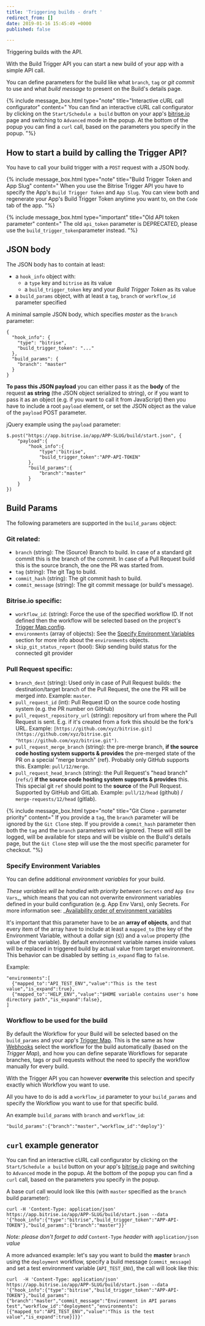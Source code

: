 ```yaml
---
title: 'Triggering builds - draft '
redirect_from: []
date: 2019-01-16 15:45:49 +0000
published: false

---
```

Triggering builds with the API.

With the Build Trigger API you can start a new build of your app with a simple API call.

You can define parameters for the build like what `branch`, `tag` or _git commit_ to use and what _build message_ to present on the Build's details page.

{% include message_box.html type="note" title="Interactive cURL call configurator" content=" You can find an interactive cURL call configurator by clicking on the `Start/Schedule a build` button on your app's [bitrise.io](https://www.bitrise.io) page and switching to `Advanced` mode in the popup. At the bottom of the popup you can find a `curl` call, based on the parameters you specify in the popup. "%}

## How to start a build by calling the Trigger API?

You have to call your build trigger with a `POST` request with a JSON body.

{% include message_box.html type="note" title="Build Trigger Token and App Slug" content=" When you use the Bitrise Trigger API you have to specify the App's `Build Trigger Token` and `App Slug`. You can view both and regenerate your App's Build Trigger Token anytime you want to, on the `Code` tab of the app. "%}

{% include message_box.html type="important" title="Old API token parameter" content=" The old `api_token` parameter is DEPRECATED, please use the `build_trigger_token`parameter instead. "%}

## JSON body

The JSON body has to contain at least:

* a `hook_info` object with:
  * a `type` key and `bitrise` as its value
  * a `build_trigger_token` key and your _Build Trigger Token_ as its value
* a `build_params` object, with at least a `tag`, `branch` or `workflow_id` parameter specified

A minimal sample JSON body, which specifies _master_ as the `branch` parameter:

    {
      "hook_info": {
        "type": "bitrise",
        "build_trigger_token": "..."
      },
      "build_params": {
        "branch": "master"
      }
    }

**To pass this JSON payload** you can either pass it as the **body** of the request **as string** (the JSON object serialized to string), or if you want to pass it as an object (e.g. if you want to call it from JavaScript) then you have to include a root `payload` element, or set the JSON object as the value of the `payload` POST parameter.

jQuery example using the `payload` parameter:

    $.post("https://app.bitrise.io/app/APP-SLUG/build/start.json", {
        "payload":{
            "hook_info":{
                "type":"bitrise",
                "build_trigger_token":"APP-API-TOKEN"
            },
            "build_params":{
                "branch":"master"
            }
        }
    })

## Build Params

The following parameters are supported in the `build_params` object:

### Git related:

* `branch` (string): The (Source) Branch to build. In case of a standard git commit this is the branch of the commit. In case of a Pull Request build this is the source branch, the one the PR was started from.
* `tag` (string): The git Tag to build.
* `commit_hash` (string): The git commit hash to build.
* `commit_message` (string): The git commit message (or build's message).

### Bitrise.io specific:

* `workflow_id`: (string): Force the use of the specified workflow ID. If not defined then the workflow will be selected based on the project's [Trigger Map config](/webhooks/trigger-map/).
* `environments` (array of objects): See the [Specify Environment Variables](#specify-environment-variables) section for more info about the `environments` objects.
* `skip_git_status_report` (bool): Skip sending build status for the connected git provider

### Pull Request specific:

* `branch_dest` (string): Used only in case of Pull Request builds: the destination/target branch of the Pull Request, the one the PR will be merged _into_. Example: `master`.
* `pull_request_id` (int): Pull Request ID on the source code hosting system (e.g. the PR number on GitHub)
* `pull_request_repository_url` (string): repository url from where the Pull Request is sent. E.g. if it's created from a fork this should be the fork's URL. Example: `[https://github.com/xyz/bitrise.git](https://github.com/xyz/bitrise.git "https://github.com/xyz/bitrise.git")`.
* `pull_request_merge_branch` (string): the pre-merge branch, **if the source code hosting system supports & provides** the pre-merged state of the PR on a special "merge branch" (ref). Probably only GitHub supports this. Example: `pull/12/merge`.
* `pull_request_head_branch` (string): the Pull Request's "head branch" (`refs/`) **if the source code hosting system supports & provides** this. This special git `ref` should point to the **source** of the Pull Request. Supported by GitHub and GitLab. Example: `pull/12/head` (github) / `merge-requests/12/head` (gitlab).

{% include message_box.html type="note" title="Git Clone - parameter priority" content=" If you provide a `tag`, the `branch` parameter will be ignored by the `Git Clone` step. If you provide a `commit_hash` parameter then both the `tag` and the `branch` parameters will be ignored. These will still be logged, will be available for steps and will be visible on the Build's details page, but the `Git Clone` step will use the the most specific parameter for checkout. "%}

### Specify Environment Variables

You can define additional _environment variables_ for your build.

_These variables will be handled with priority between_ `Secrets` _and_ `App Env Vars`_, which means that you can not overwrite environment variables defined in your build configuration (e.g. App Env Vars), only Secrets. For more information see: _[Availability order of environment variables](/bitrise-cli/most-important-concepts/#availability-order-of-environment-variables)

It's important that this parameter have to be an **array of objects**, and that every item of the array have to include at least a `mapped_to` (the key of the Environment Variable, without a dollar sign (`$`)) and a `value` property (the value of the variable). By default environment variable names inside values will be replaced in triggered build by actual value from target environment. This behavior can be disabled by setting `is_expand` flag to `false`.

Example:

    "environments":[
      {"mapped_to":"API_TEST_ENV","value":"This is the test value","is_expand":true},
      {"mapped_to":"HELP_ENV","value":"$HOME variable contains user's home directory path","is_expand":false},
    ]

### Workflow to be used for the build

By default the Workflow for your Build will be selected based on the `build_params` and your app's [Trigger Map](/webhooks/trigger-map/). This is the same as how [Webhooks](/webhooks/) select the workflow for the build automatically (based on the _Trigger Map_), and how you can define separate Workflows for separate branches, tags or pull requests without the need to specify the workflow manually for every build.

With the Trigger API you can however **overwrite** this selection and specify exactly which Workflow you want to use.

All you have to do is add a `workflow_id` parameter to your `build_params` and specify the Workflow you want to use for that specific build.

An example `build_params` with `branch` and `workflow_id`:

    "build_params":{"branch":"master","workflow_id":"deploy"}'

## `curl` example generator

You can find an interactive cURL call configurator by clicking on the `Start/Schedule a build` button on your app's [bitrise.io](https://www.bitrise.io) page and switching to `Advanced` mode in the popup. At the bottom of the popup you can find a `curl` call, based on the parameters you specify in the popup.

A base curl call would look like this (with `master` specified as the `branch` build parameter):

    curl -H 'Content-Type: application/json' https://app.bitrise.io/app/APP-SLUG/build/start.json --data '{"hook_info":{"type":"bitrise","build_trigger_token":"APP-API-TOKEN"},"build_params":{"branch":"master"}}'

_Note: please don't forget to add_ `Content-Type` _header with_ `application/json` _value_

A more advanced example: let's say you want to build the **master** `branch` using the `deployment` workflow, specify a build message (`commit_message`) and set a test environment variable (`API_TEST_ENV`), the call will look like this:

    curl  -H 'Content-Type: application/json' https://app.bitrise.io/app/APP-SLUG/build/start.json --data '{"hook_info":{"type":"bitrise","build_trigger_token":"APP-API-TOKEN"},"build_params":{"branch":"master","commit_message":"Environment in API params test","workflow_id":"deployment","environments":[{"mapped_to":"API_TEST_ENV","value":"This is the test value","is_expand":true}]}}'